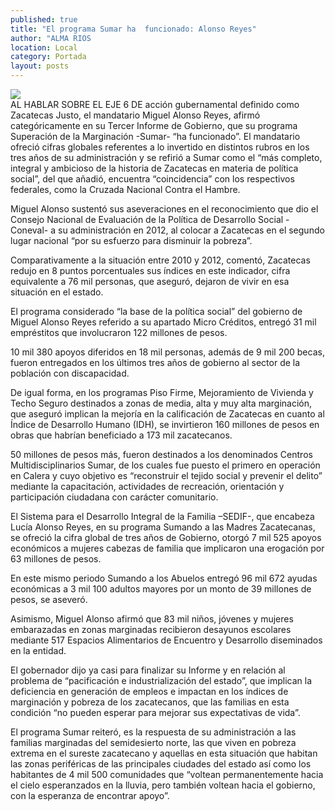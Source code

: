 ```yaml
---
published: true
title: "El programa Sumar ha  funcionado: Alonso Reyes"
author: "ALMA RIOS                                                                     "
location: Local
category: Portada
layout: posts
---
```


![](http://i.imgur.com/sNLJh19m.jpg)                                                                  
AL HABLAR SOBRE EL EJE 6 DE acción gubernamental definido como Zacatecas Justo, el mandatario Miguel Alonso Reyes, afirmó categóricamente en su Tercer Informe de Gobierno, que su programa Superación de la Marginación -Sumar- “ha funcionado”.
El mandatario ofreció cifras globales referentes a lo invertido en distintos rubros en los tres años de su administración y se refirió a Sumar como el “más completo, integral y ambicioso de la historia de Zacatecas en materia de política social”, del que añadió, encuentra “coincidencia” con los respectivos federales, como la Cruzada Nacional Contra el Hambre.

Miguel Alonso sustentó sus aseveraciones en el reconocimiento que dio el Consejo Nacional de Evaluación de la Política de Desarrollo Social -Coneval- a su administración en 2012, al colocar a Zacatecas en el segundo lugar nacional “por su esfuerzo para disminuir la pobreza”.

Comparativamente a la situación entre 2010 y 2012, comentó, Zacatecas redujo en 8 puntos porcentuales sus índices en este indicador, cifra equivalente a 76 mil personas, que aseguró, dejaron de vivir en esa situación en el estado.

El programa considerado “la base de la política social” del gobierno de Miguel Alonso Reyes referido a su apartado Micro Créditos, entregó 31 mil empréstitos que involucraron 122 millones de pesos.

10 mil 380 apoyos diferidos en 18 mil personas, además de 9 mil 200 becas, fueron entregados en los últimos tres años de gobierno al sector de la población con discapacidad.

De igual forma, en los programas Piso Firme, Mejoramiento de Vivienda y Techo Seguro destinados a zonas de media, alta y muy alta marginación, que aseguró implican la mejoría en la calificación de Zacatecas en cuanto al Índice de Desarrollo Humano (IDH), se invirtieron 160 millones de pesos en obras que habrían beneficiado a 173 mil zacatecanos.

50 millones de pesos más, fueron destinados a los denominados Centros Multidisciplinarios Sumar, de los cuales fue puesto el primero en operación en Calera y cuyo objetivo es “reconstruir el tejido social y prevenir el delito” mediante la capacitación, actividades de recreación, orientación y participación ciudadana con carácter comunitario.

El Sistema para el Desarrollo Integral de la Familia –SEDIF-, que encabeza Lucía Alonso Reyes, en su programa Sumando a las Madres Zacatecanas, se ofreció la cifra global de tres años de Gobierno, otorgó 7 mil 525 apoyos económicos a mujeres cabezas de familia que implicaron una erogación por 63 millones de pesos.

 En este mismo periodo Sumando a los Abuelos entregó 96 mil 672 ayudas económicas a 3 mil 100 adultos mayores por un monto de 39 millones de pesos, se aseveró.
 
 Asimismo, Miguel Alonso afirmó que 83 mil niños, jóvenes y mujeres embarazadas en zonas marginadas recibieron desayunos escolares mediante 517 Espacios Alimentarios de Encuentro y Desarrollo diseminados en la entidad.
 
El gobernador dijo ya casi para finalizar su Informe y en relación al problema de “pacificación e industrialización del estado”, que implican la deficiencia en generación de empleos e impactan en los índices de marginación y pobreza de los zacatecanos, que las familias en esta condición “no pueden esperar para mejorar sus expectativas de vida”.

 El programa Sumar reiteró, es la respuesta de su administración a las familias marginadas del semidesierto norte, las que viven en pobreza extrema en el sureste zacatecano y aquellas en esta situación que habitan las zonas periféricas de las principales ciudades del estado así como los habitantes de 4 mil 500 comunidades que “voltean permanentemente hacia el cielo esperanzados en la lluvia, pero también voltean hacia el gobierno, con la esperanza de encontrar apoyo”. 
